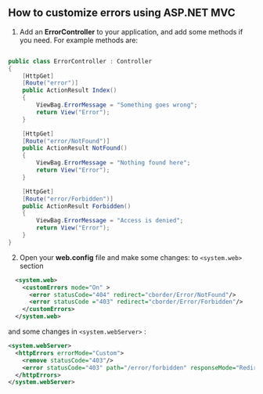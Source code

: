 ## How to customize errors using ASP.NET MVC ##

1. Add an **ErrorController** to your application, and add some methods if you need.
  For example methods are:
  
```csharp

public class ErrorController : Controller
{
    [HttpGet]
    [Route("error")]
    public ActionResult Index()
    {
        ViewBag.ErrorMessage = "Something goes wrong";
        return View("Error");
    }

    [HttpGet]
    [Route("error/NotFound")]
    public ActionResult NotFound()
    {
        ViewBag.ErrorMessage = "Nothing found here";
        return View("Error");
    }

    [HttpGet]
    [Route("error/Forbidden")]
    public ActionResult Forbidden()
    {
        ViewBag.ErrorMessage = "Access is denied";
        return View("Error");
    }
}
```
2. Open your **web.config** file and make some changes:
to ``` <system.web> ``` section
```xml
  <system.web>
    <customErrors mode="On" >
      <error statusCode="404" redirect="cborder/Error/NotFound"/>
      <error statusCode ="403" redirect="cborder/Error/Forbidden"/>
    </customErrors>
  </system.web>
```
and some changes in ``` <system.webServer> ``` :
```xml
<system.webServer>
  <httpErrors errorMode="Custom">
    <remove statusCode="403"/>
    <error statusCode="403" path="/error/forbidden" responseMode="Redirect"/>
  </httpErrors>
</system.webServer>
```
